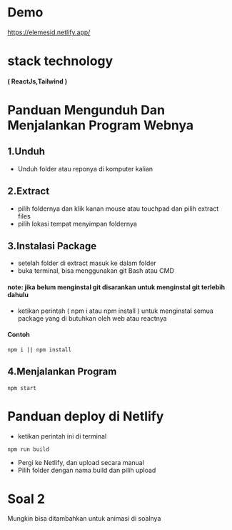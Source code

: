 # Demo

https://elemesid.netlify.app/

# stack technology

#### ( ReactJs,Tailwind )

# Panduan Mengunduh Dan Menjalankan Program Webnya

## 1.Unduh

- Unduh folder atau reponya di komputer kalian

## 2.Extract

- pilih foldernya dan klik kanan mouse atau touchpad dan pilih extract files
- pilih lokasi tempat menyimpan foldernya

## 3.Instalasi Package

- setelah folder di extract masuk ke dalam folder
- buka terminal, bisa menggunakan git Bash atau CMD

#### note: jika belum menginstal git disarankan untuk menginstal git terlebih dahulu

- ketikan perintah ( npm i atau npm install ) untuk menginstal semua package yang di butuhkan oleh web atau reactnya

#### Contoh

```
npm i || npm install
```

## 4.Menjalankan Program

```
npm start
```

# Panduan deploy di Netlify

- ketikan perintah ini di terminal

```
npm run build
```

- Pergi ke Netlify, dan upload secara manual
- Pilih folder dengan nama build dan pilih upload

# Soal 2

Mungkin bisa ditambahkan untuk animasi di soalnya
